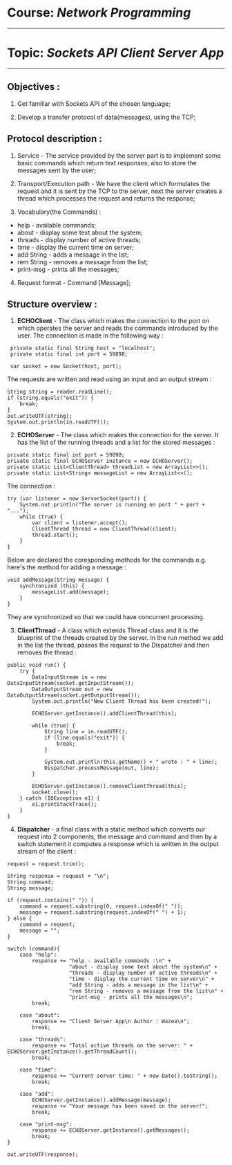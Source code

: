 # Course: *Network Programming*
------
# Topic: *Sockets API Client Server App*
------
## Objectives :
1. Get familiar with Sockets API of the chosen language;

2. Develop a transfer protocol of data(messages), using the TCP;

## Protocol description : 

1. Service - The service provided by the server part is to implement some basic commands which return text responses, also to store the messages sent by the user;

2. Transport/Execution path - We have the client which formulates the request and it is sent by the TCP to the server, next the server creates a thread which processes the request and returns the response;

3. Vocabulary(the Commands) :
  * help - available commands;
  * about - display some text about the system;
  * threads - display number of active threads;
  * time - display the current time on server;
  * add String - adds a message in the list;
  * rem String - removes a message from the list;
  * print-msg - prints all the messages;

4. Request format - Command [Message];
  
## Structure overview :

1. **ECHOClient** - The class which makes the connection to the port on which operates the server and reads the commands introduced by the user. The connection is made in the following way :

~~~
 private static final String host = "localhost";
 private static final int port = 59898;
 
 var socket = new Socket(host, port);
~~~

The requests are written and read using an input and an output stream :

~~~
String string = reader.readLine();
if (string.equals("exit")) {
    break;
}
out.writeUTF(string);
System.out.println(in.readUTF());
~~~


2. **ECHOServer** - The class which makes the connection for the server. It has the list of the running threads and a list for the stored messages :

~~~
private static final int port = 59898;
private static final ECHOServer instance = new ECHOServer();
private static List<ClientThread> threadList = new ArrayList<>();
private static List<String> messageList = new ArrayList<>();
~~~

The connection : 

~~~
try (var listener = new ServerSocket(port)) {
    System.out.println("The server is running on port " + port + "...");
    while (true) {
        var client = listener.accept();
        ClientThread thread = new ClientThread(client);
        thread.start();
    }
}
~~~

Below are declared the coresponding methods for the commands e.g. here's the method for adding a message : 

~~~
void addMessage(String message) {
    synchronized (this) {
        messageList.add(message);
    }
}
~~~

They are synchronized so that we could have concurrent processing.


3. **ClientThread** - A class which extends Thread class and it is the blueprint of the threads created by the server. In the run method we add in the list the thread, passes the request to the Dispatcher and then removes the thread : 

~~~
public void run() {
    try {
        DataInputStream in = new DataInputStream(socket.getInputStream());
        DataOutputStream out = new DataOutputStream(socket.getOutputStream());
        System.out.println("New Client Thread has been created!");

        ECHOServer.getInstance().addClientThread(this);

        while (true) {
            String line = in.readUTF();
            if (line.equals("exit")) {
                break;
            }

            System.out.println(this.getName() + " wrote : " + line);
            Dispatcher.processMessage(out, line);
        }

        ECHOServer.getInstance().removeClientThread(this);
        socket.close();
    } catch (IOException e1) {
        e1.printStackTrace();
    }
}
~~~


4. **Dispatcher** - a final class with a static method which converts our request into 2 components, the message and command and then by a switch statement it computes a response which is written in the output stream of the client : 

~~~
request = request.trim();

String response = request + "\n";
String command;
String message;

if (request.contains(" ")) {
    command = request.substring(0, request.indexOf(" "));
    message = request.substring(request.indexOf(" ") + 1);
} else {
    command = request;
    message = "";
}

switch (command){
    case "help":
        response += "help - available commands :\n" +
                    "about - display some text about the system\n" +
                    "threads - display number of active threads\n" +
                    "time - display the current time on server\n" +
                    "add String - adds a message in the list\n" +
                    "rem String - removes a message from the list\n" +
                    "print-msg - prints all the messages\n";
        break;

    case "about":
        response += "Client Server App\n Author : Wazea\n";
        break;

    case "threads":
        response += "Total active threads on the server: " + ECHOServer.getInstance().getThreadCount();
        break;

    case "time":
        response += "Current server time: " + new Date().toString();
        break;

    case "add":
        ECHOServer.getInstance().addMessage(message);
        response += "Your message has been saved on the server!";
        break;

    case "print-msg":
        response += ECHOServer.getInstance().getMessages();
        break;
}

out.writeUTF(response);
~~~

